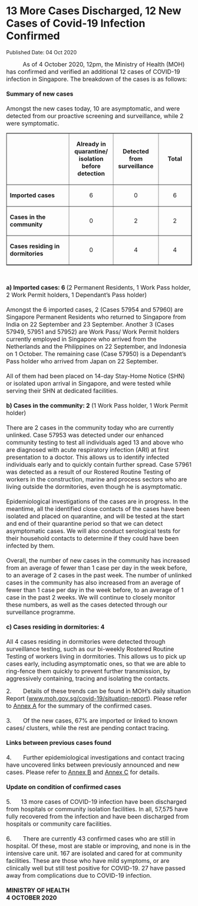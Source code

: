 <html>
    <meta http-equiv="Content-Type" content="text/html; charset=utf-8"/>
    <meta charset="utf-8"/>
    <title>13 More Cases Discharged, 12 New Cases of Covid-19 Infection Confirmed</title>
    <body><h1>13 More Cases Discharged, 12 New Cases of Covid-19 Infection Confirmed</h1>
    <p>Published Date: 04 Oct 2020</p> <p><span style="font-size: 16px;">&nbsp; &nbsp; &nbsp; &nbsp; &nbsp;&nbsp;As of 4 October 2020, 12pm, the Ministry of Health (MOH) has confirmed and verified an additional 12 cases of COVID-19 infection in Singapore. The breakdown of the cases is as follows:<br><br><strong>Summary of new cases<br><br></strong>Amongst the new cases today, 10 are asymptomatic, and were detected from our proactive screening and surveillance, while 2 were symptomatic.</span></p> <table border="1" cellspacing="0" cellpadding="0"> <tbody><tr> <td width="241" valign="top"> <p><span style="font-size: 16px;">&nbsp;</span></p> </td> <td width="120"> <p align="center"><span style="font-size: 16px;"><strong>Already in quarantine/ isolation before detection </strong></span></p> </td> <td width="120"> <p align="center"><span style="font-size: 16px;"><strong>Detected from surveillance </strong></span></p> </td> <td width="120"> <p align="center"><span style="font-size: 16px;"><strong>Total</strong></span></p> </td> </tr> <tr> <td width="241" valign="top"> <p><span style="font-size: 16px;"><strong>Imported cases</strong></span></p> </td> <td width="120"> <p align="center"><span style="font-size: 16px;">6</span></p> </td> <td width="120"> <p align="center"><span style="font-size: 16px;">0</span></p> </td> <td width="120"> <p align="center"><span style="font-size: 16px;">6</span></p> </td> </tr> <tr> <td width="241" valign="top"> <p><span style="font-size: 16px;"><strong>Cases in the community </strong></span></p> </td> <td width="120"> <p align="center"><span style="font-size: 16px;">0</span></p> </td> <td width="120"> <p align="center"><span style="font-size: 16px;">2</span></p> </td> <td width="120"> <p align="center"><span style="font-size: 16px;">2</span></p> </td> </tr> <tr> <td width="241" valign="top"> <p><span style="font-size: 16px;"><strong>Cases residing in dormitories </strong></span></p> </td> <td width="120"> <p align="center"><span style="font-size: 16px;">0</span></p> </td> <td width="120"> <p align="center"><span style="font-size: 16px;">4</span></p> </td> <td width="120"> <p align="center"><span style="font-size: 16px;">4</span></p> </td> </tr> </tbody></table> <p><span style="font-size: 16px;">&nbsp;</span></p><p><span style="font-size: 16px;"> <strong>a) Imported cases: 6 </strong>(2 Permanent Residents, 1 Work Pass holder, 2 Work Permit holders, 1 Dependant’s Pass holder)<br><br>Amongst the 6 imported cases, 2 (Cases 57954 and 57960) are Singapore Permanent Residents who returned to Singapore from India on 22 September and 23 September. Another 3 (Cases 57949, 57951 and 57952) are Work Pass/ Work Permit holders currently employed in Singapore who arrived from the Netherlands and the Philippines on 22 September, and Indonesia on 1 October. The remaining case (Case 57950) is a Dependant’s Pass holder who arrived from Japan on 22 September.<br><br>All of them had been placed on 14-day Stay-Home Notice (SHN) or isolated upon arrival in Singapore, and were tested while serving their SHN at dedicated facilities.<br><strong><br><strong>b)&nbsp;</strong>Cases in the community: 2</strong> (1 Work Pass holder, 1 Work Permit holder)<br><br>There are 2 cases in the community today who are currently unlinked. Case 57953 was detected under our enhanced community testing to test all individuals aged 13 and above who are diagnosed with acute respiratory infection (ARI) at first presentation to a doctor. This allows us to identify infected individuals early and to quickly contain further spread. Case 57961 was detected as a result of our Rostered Routine Testing of workers in the construction, marine and process sectors who are living outside the dormitories, even though he is asymptomatic.<br><br>Epidemiological investigations of the cases are in progress. In the meantime, all the identified close contacts of the cases have been isolated and placed on quarantine, and will be tested at the start and end of their quarantine period so that we can detect asymptomatic cases. We will also conduct serological tests for their household contacts to determine if they could have been infected by them.<br><br>Overall, the number of new cases in the community has increased from an average of fewer than 1 case per day in the week before, to an average of 2 cases in the past week. The number of unlinked cases in the community has also increased from an average of fewer than 1 case per day in the week before, to an average of 1 case in the past 2 weeks.&nbsp;We will continue to closely monitor these numbers, as well as the cases detected through our surveillance programme.<br><br><strong>c)&nbsp;</strong><strong>Cases residing in dormitories: 4<br><br></strong>All 4 cases residing in dormitories were detected through surveillance testing, such as our bi-weekly Rostered Routine Testing of workers living in dormitories. This allows us to pick up cases early, including asymptomatic ones, so that we are able to ring-fence them quickly to prevent further transmission, by aggressively containing, tracing and isolating the contacts.<strong><br></strong></span></p><p><span style="font-size: 16px;">2.&nbsp; &nbsp; &nbsp; &nbsp;Details of these trends can be found in MOH’s daily situation Report (<a href="http://www.moh.gov.sg/covid-19/situation-report">www.moh.gov.sg/covid-19/situation-report</a>). Please refer to <u><a href="/docs/librariesprovider5/default-document-library/annex-afa189382a6f347419554fbfbe8593fc2.pdf?sfvrsn=b3799ad3_2" title="Annex A">Annex A</a></u> for the summary of the confirmed cases.<br><br>3.&nbsp; &nbsp; &nbsp; &nbsp;Of the new cases, 67% are imported or linked to known cases/ clusters, while the rest are pending contact tracing.<br><br><strong>Links between previous cases found<br><br></strong>4.&nbsp; &nbsp; &nbsp; &nbsp;Further epidemiological investigations and contact tracing have uncovered links between previously announced and new cases. Please refer to <u><a href="/docs/librariesprovider5/pressroom/press-releases/annex-be5dc94cece9e4f10a02d15b47c5e5485.pdf?sfvrsn=28450eed_0" title="Annex B">Annex B</a></u> and <u><a href="/docs/librariesprovider5/pressroom/press-releases/annex-c5d775da8721348b8adf2052246bdcdbc.pdf?sfvrsn=b10dccdf_0" title="Annex C">Annex C</a></u> for details.<br><br><strong>Update on condition of confirmed cases<br><br></strong>5.<strong>&nbsp; &nbsp; &nbsp; &nbsp;</strong>13 more cases of COVID-19 infection have been discharged from hospitals or community isolation facilities. In all, 57,575 have fully recovered from the infection and have been discharged from hospitals or community care facilities.<br><br>6.&nbsp; &nbsp; &nbsp; &nbsp;There are currently 43 confirmed cases who are still in hospital. Of these, most are stable or improving, and none is in the intensive care unit. 167 are isolated and cared for at community facilities. These are those who have mild symptoms, or are clinically well but still test positive for COVID-19. 27 have passed away from complications due to COVID-19 infection.<br><br><strong>MINISTRY OF HEALTH<br></strong><strong>4 OCTOBER 2020</strong></span></p></body>
</html>